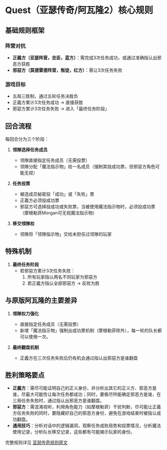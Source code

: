 # Quest（亚瑟传奇/阿瓦隆2）核心规则

## 基础规则框架

### 阵营对抗
- **正義方（亚瑟阵营，忠臣，蓝方）**：需完成3次任务成功，或通过准确指认出邪恶方获胜
- **邪惡方（莫德雷德阵营，叛徒，红方）**：需让3次任务失败

### 游戏目标
- 五局三胜制，通过五轮任务决胜负
- 正義方累计3次任务成功 → 直接获胜
- 邪惡方累计3次任务失败 → 进入「最终任务阶段」

## 回合流程
每回合分为三个阶段：
1. **领隊选择任务成员**
   - 领隊直接指定任务成员（无需投票）
   - 领隊分配「魔法指示物」给一名成员（强制其投成功票，但邪惡方角色可能无视）

2. **任务投票**
   - 被选成员秘密投「成功」或「失败」票
   - 正義方必须投成功票
   - 邪惡方可选择投成功或失败票，当被使用魔法指示物时，必须投成功票（摩根勒菲Morgan可无视魔法指示物）

3. **移交领隊权**
   - 领隊将「领隊指示物」交给未担任过领隊的玩家

## 特殊机制

1. **最终任务阶段**
   - 若邪惡方累计3次任务失败：
     1. 所有玩家指认两名不同玩家为邪惡方
     2. 若正義方指认全部邪惡方 → 反败为胜


## 与原版阿瓦隆的主要差异
1. **领隊权力强化**  
   - 直接指定任务成员（无需投票）  
   - 新增「魔法指示物」强制出成功票机制（摩根勒菲除外），每一轮的队长都可以使用一次。  

3. **最终翻盘机制**  
   - 正義方在三次任务失败后仍有机会通过指认出邪惡方是谁翻盘  

## 胜利策略要点
- **正義方**：需尽可能证明自己的正义身份，并分析出其它的正义方、邪恶方是谁，尽最大可能性让每次任务都成功；同时，要极尽所能确定邪恶方是谁，在三局任务失败时，通过指认出邪恶方是谁翻盘。  
- **邪惡方**：需混淆视听，利用角色能力（如摩根勒菲）干扰判断，尽可能让正義方任务失败的同时，要隐藏好自己的邪恶方身份，避免在游戏结束时被指认成功翻盘。  
- **通用技巧**：分析对话中的逻辑漏洞，观察任务成败局势和投票情况，分析魔法使用记录，分析队长移交记录，这些都有可能揭示玩家的身份。  

完整规则详见 [亚瑟传奇规则原文](https://andyventure.com/boardgame-quest/) 